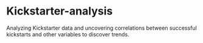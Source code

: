# Kickstarter-analysis
Analyzing Kickstarter data and uncovering correlations between successful kickstarts and other variables to discover trends. 
